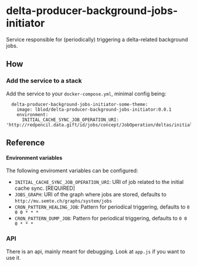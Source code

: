 # delta-producer-background-jobs-initiator

Service responsible for (periodically) triggering a delta-related background jobs.

## How
### Add the service to a stack
Add the service to your `docker-compose.yml`, minimal config being:

```
  delta-producer-background-jobs-initiator-some-theme:
    image: lblod/delta-producer-background-jobs-initiator:0.0.1
    environment:
      INITIAL_CACHE_SYNC_JOB_OPERATION_URI: 'http://redpencil.data.gift/id/jobs/concept/JobOperation/deltas/initialCacheGraphSyncing/SomeTheme'
```

## Reference
#### Environment variables
The following enviroment variables can be configured:
* `INITIAL_CACHE_SYNC_JOB_OPERATION_URI`: URI of job related to the initial cache sync. [REQUIRED]
* `JOBS_GRAPH`: URI of the graph where jobs are stored, defaults to `http://mu.semte.ch/graphs/system/jobs`
* `CRON_PATTERN_HEALING_JOB`: Pattern for periodical triggering, defaults to `0 0 0 * * *`
* `CRON_PATTERN_DUMP_JOB`: Pattern for periodical triggering, defaults to `0 0 0 * * *`

### API
There is an api, mainly meant for debugging. Look at `app.js` if you want to use it.
